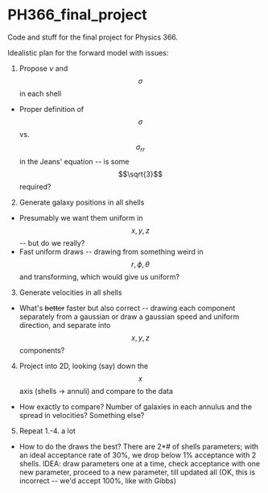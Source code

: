 # PH366_final_project
Code and stuff for the final project for Physics 366.

Idealistic plan for the forward model with issues:

1. Propose $\nu$ and $$\sigma$$ in each shell
  * Proper definition of $$\sigma$$ vs. $$\sigma_{rr}$$ in the Jeans' equation -- is some $$\sqrt{3}$$ required?
2. Generate galaxy positions in all shells
  * Presumably we want them uniform in $$x,y,z$$ -- but do we really?
  * Fast uniform draws -- drawing from something weird in $$r,\phi,\theta$$ and transforming, which would give us uniform?
3. Generate velocities in all shells
  * What's ~~better~~ faster but also correct -- drawing each component separately from a gaussian or draw a gaussian speed and uniform direction, and separate into $$x,y,z$$ components?
4. Project into 2D, looking (say) down the $$x$$ axis (shells -> annuli) and compare to the data
  * How exactly to compare? Number of galaxies in each annulus and the spread in velocities? Something else?
5. Repeat 1.-4. a lot
  * How to do the draws the best? There are 2*# of shells parameters; with an ideal acceptance rate of 30%, we drop below 1% acceptance with 2 shells. IDEA: draw parameters one at a time, check acceptance with one new parameter, proceed to a new parameter, till updated all (OK, this is incorrect -- we'd accept 100%, like with Gibbs)
